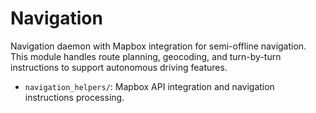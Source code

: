 # Navigation

Navigation daemon with Mapbox integration for semi-offline navigation. This module handles route planning, geocoding, and turn-by-turn instructions to support autonomous driving features.

- `navigation_helpers/`: Mapbox API integration and navigation instructions processing.
